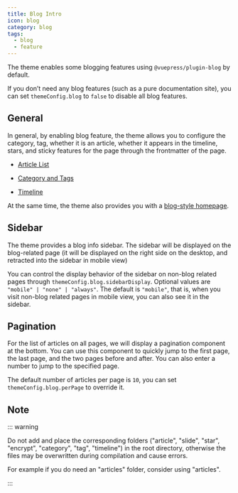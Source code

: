 ```yaml
---
title: Blog Intro
icon: blog
category: blog
tags:
  - blog
  - feature
---
```


The theme enables some blogging features using `@vuepress/plugin-blog` by default.

If you don’t need any blog features (such as a pure documentation site), you can set `themeConfig.blog` to `false` to disable all blog features.

<!-- more -->

## General

In general, by enabling blog feature, the theme allows you to configure the category, tag, whether it is an article, whether it appears in the timeline, stars, and sticky features for the page through the frontmatter of the page.

- [Article List](article.md)

- [Category and Tags](category-and-tags.md)

- [Timeline](timeline.md)

At the same time, the theme also provides you with a [blog-style homepage](home.md).

## Sidebar

The theme provides a blog info sidebar. The sidebar will be displayed on the blog-related page (it will be displayed on the right side on the desktop, and retracted into the sidebar in mobile view)

You can control the display behavior of the sidebar on non-blog related pages through `themeConfig.blog.sidebarDisplay`. Optional values are `"mobile" | "none" | "always"`. The default is `"mobile"`, that is, when you visit non-blog related pages in mobile view, you can also see it in the sidebar.

## Pagination

For the list of articles on all pages, we will display a pagination component at the bottom. You can use this component to quickly jump to the first page, the last page, and the two pages before and after. You can also enter a number to jump to the specified page.

The default number of articles per page is `10`, you can set `themeConfig.blog.perPage` to override it.

## Note

::: warning

Do not add and place the corresponding folders ("article", "slide", "star", "encrypt", "category", "tag", "timeline") in the root directory, otherwise the files may be overwritten during compilation and cause errors.

For example if you do need an "articles" folder, consider using "articles".

:::
